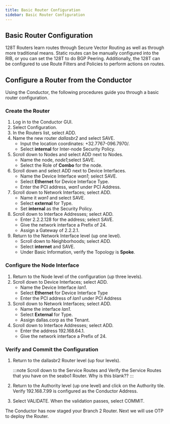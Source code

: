 ```yaml
---
title: Basic Router Configuration
sidebar: Basic Router Configuration
---
```


## Basic Router Configuration

128T Routers learn routes through Secure Vector Routing as well as through more traditional means. Static routes can be manually configured into the RIB, or you can set the 128T to do BGP Peering. Additionally, the 128T can be configured to use Route Filters and Policies to perform actions on routes. 

## Configure a Router from the Conductor
Using the Conductor, the following procedures guide you through a basic router configuration. 

### Create the Router
1.	Log in to the Conductor GUI.
2.	Select Configuration.
3.	In the Routers list, select ADD. 
4.	Name the new router _dallasbr2_ and select SAVE. 
	- Input the location coordinates: +32.7767-096.7970/. 
	- Select **internal** for Inter-node Security Policy. 
5. Scroll down to Nodes and select ADD next to Nodes. 
	- Name the node, _node1_;select SAVE. 
	- Select the Role of **Combo** for the node. 
6.	Scroll down and select ADD next to Device Interfaces. 
	- Name the Device Interface _wan1_; select SAVE.
	- Select **Ethernet** for Device Interface Type.
	- Enter the PCI address, _wan1_ under PCI Address.
7.	Scroll down to Network Interfaces; select ADD. 
	- Name it _wan1_ and select SAVE. 
	- Select **external** for Type. 
	- Set **internal** as the Security Policy. 
8.	Scroll down to Interface Addresses; select ADD. 
	- Enter 2.2.2.128 for the address; select SAVE. 
	- Give the network interface a Prefix of 24. 
	- Assign a Gateway of 2.2.2.1.  
9.	Return to the Network Interface level (up one level).
	- Scroll down to Neighborhoods; select ADD. 
	- Select **internet** and SAVE.
	- Under Basic Information, verify the Topology is **Spoke**. 

### Configure the Node Interface	
1.	Return to the Node level of the configuration (up three levels). 
2.	Scroll down to Device Interfaces; select ADD. 
	- Name the Device Interface _lan1_.
	- Select **Ethernet** for Device Interface Type
	- Enter the PCI address of _lan1_ under PCI Address
5.	Scroll down to Network Interfaces; select ADD. 
	- Name the interface _lan1_.  
	- Select **External** for Type. 
	- Assign dallas.corp as the Tenant. 
7.	Scroll down to Interface Addresses; select ADD. 
	- Enter the address 192.168.64.1. 
	- Give the network interface a Prefix of 24. 

### Verify and Commit the Configuration
1.	Return to the dallasbr2 Router level (up four levels).

 	:::note
 	Scroll down to the Service Routes and Verify the Service Routes that you have on the seabo1 Router. Why is this blank??
 	:::
2.	Return to the Authority level (up one level) and click on the Authority tile. Verify 192.168.7.99 is configured as the Conductor Address.
3.	 Select VALIDATE. When the validation passes, select COMMIT. 

The Conductor has now staged your Branch 2 Router. Next we will use OTP to deploy the Router. 

